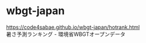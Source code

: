 # wbgt-japan
 
https://code4sabae.github.io/wbgt-japan/hotrank.html  
暑さ予測ランキング - 環境省WBGTオープンデータ  

